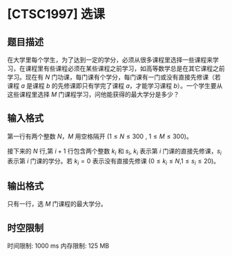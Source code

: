# [CTSC1997] 选课

## 题目描述

在大学里每个学生，为了达到一定的学分，必须从很多课程里选择一些课程来学习，在课程里有些课程必须在某些课程之前学习，如高等数学总是在其它课程之前学习。现在有 $N$ 门功课，每门课有个学分，每门课有一门或没有直接先修课（若课程 $a$ 是课程 $b$ 的先修课即只有学完了课程 $a$，才能学习课程 $b$）。一个学生要从这些课程里选择 $M$ 门课程学习，问他能获得的最大学分是多少？

## 输入格式

第一行有两个整数 $N$，$M$ 用空格隔开 $(1 \leq N \leq 300$ , $1 \leq M \leq 300)$。

接下来的 $N$ 行,第 $i+1$ 行包含两个整数 $k_i$ 和 $s_i$, $k_i$ 表示第 $i$ 门课的直接先修课，$s_i$ 表示第 $i$ 门课的学分。若 $k_i=0$ 表示没有直接先修课 $(0 \leq {k_i} \leq N$,$1 \leq {s_i} \leq 20)$。

## 输出格式

只有一行，选 $M$ 门课程的最大学分。

## 时空限制

时间限制: 1000 ms
内存限制: 125 MB
